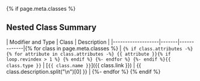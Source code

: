 {% if page.meta.classes %}
## Nested Class Summary

| Modifier and Type | Class | Description |
|-------------------|-------|-------------|{% for class in page.meta.classes %}
| `{% if class.attributes -%}
{% for attribute in class.attributes -%}
{{ attribute }}{% if loop.revindex > 1 %} {% endif %}
{%- endfor %} {%- endif %}{{ class.type }}` | [`{{ class.name }}`]({{ class.link }}) | {{ class.description.split("\n")[0] }} |
{%- endfor %}
{% endif %}